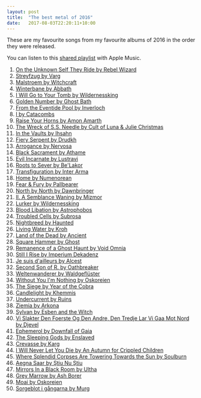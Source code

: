 ```yaml
---
layout: post
title:  "The best metal of 2016"
date:   2017-08-03T22:20:11+10:00
---
```


These are my favourite songs from my favourite albums of 2016 in the order they were released.

You can listen to this [shared playlist][] with Apple Music.

[shared playlist]: https://music.apple.com/playlist/idpl.u-r06gEC9maaoG

1. [On the Unknown Self They Ride by Rebel Wizard](https://music.apple.com/album/id1071729663?i=1071729667) <!-- 2016-01-03 -->
1. [Streyfzug by Varg](https://music.apple.com/album/id1059822817?i=1059823075) <!-- 2016-01-15 -->
1. [Malstroem by Witchcraft](https://music.apple.com/album/id1063465875?i=1063465881) <!-- 2016-01-15 -->
1. [Winterbane by Abbath](https://music.apple.com/album/id1059678079?i=1059678082) <!-- 2016-01-22 -->
1. [I Will Go to Your Tomb by Wildernessking](https://music.apple.com/album/id1075104339?i=1075106371) <!-- 2016-02-05 -->
1. [Golden Number by Ghost Bath](https://music.apple.com/album/id1078306417?i=1078306485) <!-- 2016-02-19 -->
1. [From the Eventide Pool by Inverloch](https://music.apple.com/album/id1065089507?i=1065089515) <!-- 2016-03-04 -->
1. [I by Catacombs](https://music.apple.com/album/id1095273164?i=1095273503) <!-- 2016-03-19 -->
1. [Raise Your Horns by Amon Amarth](https://music.apple.com/album/id1073666627?i=1073666970) <!-- 2016-03-25 -->
1. [The Wreck of S.S. Needle by Cult of Luna & Julie Christmas](https://music.apple.com/album/id1082702939?i=1082703356) <!-- 2016-04-08 -->
1. [In the Vaults by Ihsahn](https://music.apple.com/album/id1079848459?i=1079849219) <!-- 2016-04-08 -->
1. [Fiery Serpent by Drudkh](https://music.apple.com/album/id1096521472?i=1096521527) <!-- 2016-06-03 -->
1. [Arrogance by Nervosa](https://music.apple.com/album/id1097914527?i=1097914894) <!-- 2016-06-03 -->
1. [Black Sacrament by Athame](https://music.apple.com/album/id1121212699?i=1121212768) <!-- 2016-06-04 -->
1. [Evil Incarnate by Lustravi](https://music.apple.com/album/id1123500988?i=1123501179) <!-- 2016-06-11 -->
1. [Roots to Sever by Be'Lakor](https://music.apple.com/album/id1104863098?i=1104863242) <!-- 2016-06-24 -->
1. [Transfiguration by Inter Arma](https://music.apple.com/album/id1098454047?i=1098454164) <!-- 2016-07-08 -->
1. [Home by Numenorean](https://music.apple.com/album/id1114584842?i=1114585026) <!-- 2016-07-22 -->
1. [Fear & Fury by Pallbearer](https://music.apple.com/album/id1140631834?i=1140631840) <!-- 2016-08-10 -->
1. [North by North by Dawnbringer](https://music.apple.com/album/id1123341543?i=1123341550) <!-- 2016-08-12 -->
1. [II. A Semblance Waning by Mizmor](https://music.apple.com/album/id1145015785?i=1145015848) <!-- 2016-08-12 -->
1. [Lurker by Wildernessking](https://music.apple.com/album/id1147663112?i=1147663119) <!-- 2016-08-24 -->
1. [Blood Libation by Astrophobos](https://music.apple.com/album/id1118831952?i=1118832077) <!-- 2016-08-26 -->
1. [Troubled Cells by Subrosa](https://music.apple.com/album/id1131403165?i=1131403228) <!-- 2016-08-26 -->
1. [Nightbreed by Haunted](https://music.apple.com/album/id1148779834?i=1148779941) <!-- 2016-08-31 -->
1. [Living Water by Kroh](https://music.apple.com/album/id1142039661?i=1142039898) <!-- 2016-09-02 -->
1. [Land of the Dead by Ancient](https://music.apple.com/album/id1151477167?i=1151477278) <!-- 2016-09-16 -->
1. [Square Hammer by Ghost](https://music.apple.com/album/id1153197686?i=1153197818) <!-- 2016-09-16 -->
1. [Remanence of a Ghost Haunt by Void Omnia](https://music.apple.com/album/id1156588731?i=1156588880) <!-- 2016-09-23 -->
1. [Still I Rise by Imperium Dekadenz](https://music.apple.com/album/id1123069908?i=1123070107) <!-- 2016-09-26 -->
1. [Je suis d'ailleurs by Alcest](https://music.apple.com/album/id1144896472?i=1144896781) <!-- 2016-09-30 -->
1. [Second Son of R. by Oathbreaker](https://music.apple.com/album/id1135230446?i=1135230666) <!-- 2016-09-30 -->
1. [Weltenwanderer by Waldgeflüster](https://music.apple.com/album/id1147829374?i=1147829380) <!-- 2016-10-14 -->
1. [Without You I'm Nothing by Oskoreien](https://music.apple.com/album/id1161684335?i=1161684368) <!-- 2016-10-15 -->
1. [The Siege by Year of the Cobra](https://music.apple.com/album/id1149065037?i=1149065086) <!-- 2016-10-21 -->
1. [Candlelight by Khemmis](https://music.apple.com/album/id1144266164?i=1144266403) <!-- 2016-10-21 -->
1. [Undercurrent by Ruins](https://music.apple.com/album/id1154176825?i=1154177506) <!-- 2016-10-28 -->
1. [Ziemia by Arkona](https://music.apple.com/album/id1164483731?i=1164483935) <!-- 2016-11-04 -->
1. [Sylvan by Esben and the Witch](https://music.apple.com/album/id1160701943?i=1160702110) <!-- 2016-11-04 -->
1. [Vi Slakter Den Foerste Og Den Andre, Den Tredje Lar Vi Gaa Mot Nord by Djevel](https://music.apple.com/album/id1168002355?i=1168002591) <!-- 2016-11-11 -->
1. [Ephemerol by Downfall of Gaia](https://music.apple.com/album/id1152982864?i=1152983141) <!-- 2016-11-11 -->
1. [The Sleeping Gods by Enslaved](https://music.apple.com/album/id1156598719?i=1156599270) <!-- 2016-11-11 -->
1. [Crevasse by Karg](https://music.apple.com/album/id1156467741?i=1156468000) <!-- 2016-11-11 -->
1. [I Will Never Let You Die by An Autumn for Crippled Children](https://music.apple.com/album/id1176671679?i=1176671972) <!-- 2016-11-15 -->
1. [Where Splendid Corpses Are Towering Towards the Sun by Soulburn](https://music.apple.com/album/id1162863813?i=1162863996) <!-- 2016-11-18 -->
1. [Aegna Saar by Ştiu Nu Ştiu](https://music.apple.com/album/id1170464711?i=1170464830) <!-- 2016-11-18 -->
1. [Mirrors In a Black Room by Ultha](https://music.apple.com/album/id1164024393?i=1164024548) <!-- 2016-12-01 -->
1. [Grey Marrow by Ash Borer](https://music.apple.com/album/id1180760267?i=1180760360) <!-- 2016-12-02 -->
1. [Moai by Oskoreien](https://music.apple.com/album/id1174694411?i=1174694431) <!-- 2016-12-02 -->
1. [Sorgeblot i gångarna by Murg](https://music.apple.com/album/id1173527127?i=1173527488) <!-- 2016-12-16 -->
